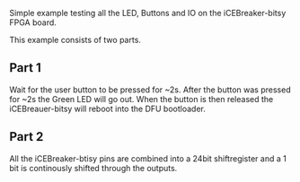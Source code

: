 Simple example testing all the LED, Buttons and IO on the iCEBreaker-bitsy FPGA board.

This example consists of two parts.

## Part 1

Wait for the user button to be pressed for ~2s. After the button was pressed for ~2s the Green LED will go out.
When the button is then released the iCEBreauer-bitsy will reboot into the DFU bootloader.

## Part 2
All the iCEBreaker-btisy pins are combined into a 24bit shiftregister and a 1 bit is continously shifted through the outputs.
